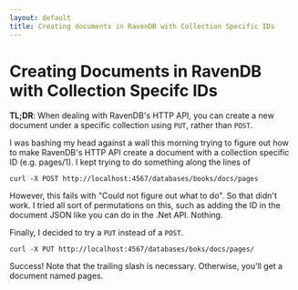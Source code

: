 ```yaml
---
layout: default
title: Creating documents in RavenDB with Collection Specific IDs
---
```


Creating Documents in RavenDB with Collection Specifc IDs
================================================

<strong>TL;DR</strong>: When dealing with RavenDB's HTTP API, you can create a new document under a specific collection using `PUT`, rather than `POST`.

I was bashing my head against a wall this morning trying to figure out how to make RavenDB's HTTP API create a document with a collection specific ID (e.g. pages/1). I kept trying to do something along the lines of 

    curl -X POST http://localhost:4567/databases/books/docs/pages

However, this fails with "Could not figure out what to do". So that didn't work. I tried all sort of permutations on this, such as adding the ID in the document JSON like you can do in the .Net API. Nothing.

Finally, I decided to try a `PUT` instead of a `POST`.

    curl -X PUT http://localhost:4567/databases/boks/docs/pages/

Success! Note that the trailing slash is necessary. Otherwise, you'll get a document named pages.
